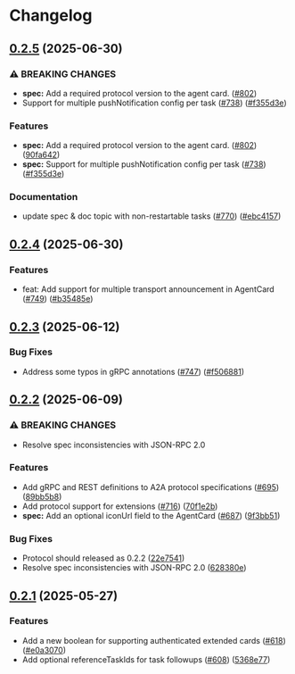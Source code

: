 # Changelog

## [0.2.5](https://github.com/a2aproject/A2A/compare/v0.2.4...v0.2.5) (2025-06-30)


### ⚠ BREAKING CHANGES

* **spec:** Add a required protocol version to the agent card. ([#802](https://github.com/a2aproject/A2A/issues/802))
* Support for multiple pushNotification config per task ([#738](https://github.com/a2aproject/A2A/issues/738)) ([#f355d3e](https://github.com/a2aproject/A2A/commit/f355d3e922de61ba97873fe2989a8987fc89eec2))


### Features

* **spec:** Add a required protocol version to the agent card. ([#802](https://github.com/a2aproject/A2A/issues/802)) ([90fa642](https://github.com/a2aproject/A2A/commit/90fa64209498948b329a7b2ac6ec38942369157a))
* **spec:** Support for multiple pushNotification config per task ([#738](https://github.com/a2aproject/A2A/issues/738)) ([#f355d3e](https://github.com/a2aproject/A2A/commit/f355d3e922de61ba97873fe2989a8987fc89eec2))


### Documentation

* update spec & doc topic with non-restartable tasks ([#770](https://github.com/a2aproject/A2A/issues/770)) ([#ebc4157](https://github.com/a2aproject/A2A/commit/ebc4157ca87ae08d1c55e38e522a1a17201f2854))

## [0.2.4](https://github.com/a2aproject/A2A/compare/v0.2.3...v0.2.4) (2025-06-30)


### Features

* feat: Add support for multiple transport announcement in AgentCard ([#749](https://github.com/a2aproject/A2A/issues/749)) ([#b35485e](https://github.com/a2aproject/A2A/commit/b35485e02e796d15232dec01acfab93fc858c3ec))

## [0.2.3](https://github.com/a2aproject/A2A/compare/v0.2.2...v0.2.3) (2025-06-12)


### Bug Fixes

* Address some typos in gRPC annotations ([#747](https://github.com/a2aproject/A2A/issues/747)) ([#f506881](https://github.com/a2aproject/A2A/commit/f506881c9b8ff0632d7c7107d5c426646ae31592))

## [0.2.2](https://github.com/a2aproject/A2A/compare/v0.2.1...v0.2.2) (2025-06-09)


### ⚠ BREAKING CHANGES

* Resolve spec inconsistencies with JSON-RPC 2.0

### Features

* Add gRPC and REST definitions to A2A protocol specifications ([#695](https://github.com/a2aproject/A2A/issues/695)) ([89bb5b8](https://github.com/a2aproject/A2A/commit/89bb5b82438b74ff7bb0fafbe335db7100a0ac57))
* Add protocol support for extensions ([#716](https://github.com/a2aproject/A2A/issues/716)) ([70f1e2b](https://github.com/a2aproject/A2A/commit/70f1e2b0c68a3631888091ce9460a9f7fbfbdff2))
* **spec:** Add an optional iconUrl field to the AgentCard ([#687](https://github.com/a2aproject/A2A/issues/687)) ([9f3bb51](https://github.com/a2aproject/A2A/commit/9f3bb51257f008bd878d85e00ec5e88357016039))


### Bug Fixes

* Protocol should released as 0.2.2 ([22e7541](https://github.com/a2aproject/A2A/commit/22e7541be082c4f0845ff7fa044992cda05b437e))
* Resolve spec inconsistencies with JSON-RPC 2.0 ([628380e](https://github.com/a2aproject/A2A/commit/628380e7e392bc8f1778ae991d4719bd787c17a9))

## [0.2.1](https://github.com/a2aproject/A2A/compare/v0.2.0...v0.2.1) (2025-05-27)

### Features

* Add a new boolean for supporting authenticated extended cards ([#618](https://github.com/a2aproject/A2A/issues/618)) ([#e0a3070](https://github.com/a2aproject/A2A/commit/e0a3070fc289110d43faf2e91b4ffe3c29ef81da))
* Add optional referenceTaskIds for task followups ([#608](https://github.com/a2aproject/A2A/issues/608)) ([5368e77](https://github.com/a2aproject/A2A/commit/5368e7728cb523caf1a9218fda0b1646325f524b))
